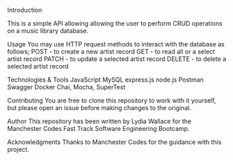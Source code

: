 
Introduction

This is a simple API allowing allowing the user to perform CRUD operations on a music library database.


Usage
You may use HTTP request methods to interact with the database as follows;
POST - to create a new artist record
GET - to read all or a select artist record
PATCH - to update a selected artist record
DELETE - to delete a selected artist record

Technologies & Tools
JavaScript
MySQL
express.js
node.js
Postman
Swagger
Docker
Chai, Mocha, SuperTest

Contributing
You are free to clone this repository to work with it yourself, but please open an issue before making changes to the original.


Author
This repository has been written by Lydia Wallace for the Manchester Codes Fast Track Software Engineering Bootcamp.

Acknowledgments
Thanks to Manchester Codes for the guidance with this project.
